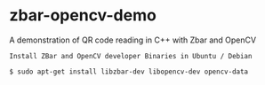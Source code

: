 # zbar-opencv-demo

A demonstration of QR code reading in C++ with Zbar and OpenCV


```
Install ZBar and OpenCV developer Binaries in Ubuntu / Debian

$ sudo apt-get install libzbar-dev libopencv-dev opencv-data
```
